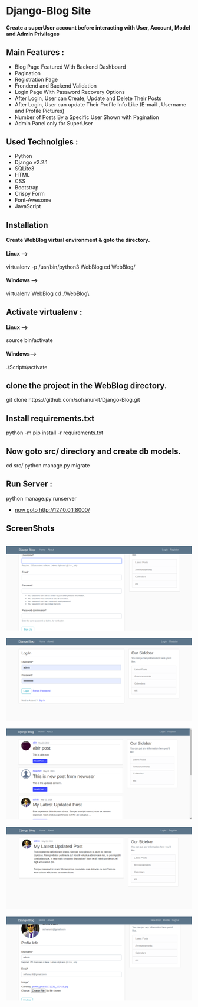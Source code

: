 # Django-Blog Site 
<h4>
Create a superUser account before interacting with User, Account, Model and Admin Privilages
</h4>
<h2>
Main Features :
</h2>
<ul>
<li>Blog Page Featured With Backend Dashboard</li>
<li>Pagination</li>
<li>Registration Page</li>
<li>Frondend and Backend Validation</li>
<li>Login Page With Password Recovery Options </li>
<li>After Login, User can Create, Update and Delete Their Posts</li>
<li>After Login, User can update Their Profile Info Like (E-mail , Username and Profile Pictures) </li>
<li>Number of Posts By a Specific User Shown with Pagination </li>
<li>Admin Panel only for SuperUser</li>
</ul>

<h2>
Used Technolgies :
</h2>
<ul>
<li>Python</li>
<li>Django v2.2.1</li>
<li>SQLite3</li>
<li>HTML</li>
<li>CSS</li>
<li>Bootstrap</li>
<li>Crispy Form</li>
<li>Font-Awesome</li>
<li>JavaScript</li>
</ul>

<h2>Installation</h2>
<h4>Create WebBlog virtual environment & goto the directory.
</h4>

<h4>
Linux -->
</h4>
<div>
virtualenv -p /usr/bin/python3 WebBlog
cd WebBlog/
</div>



<h4>
Windows -->
</h4>
<div>
virtualenv WebBlog
cd .\WebBlog\
</div>


<h2>Activate virtualenv :</h2>
<h4>Linux -->
</h4>
<div>
source bin/activate
</div>


<h4>Windows--></h4>
<div>
.\Scripts\activate
</div>

<h2>
clone the project in the WebBlog directory.
</h2>

<div>
git clone https://github.com/sohanur-it/Django-Blog.git
</div>

<h2>Install requirements.txt
</h2>
<div>
python -m pip install -r requirements.txt
</div>
<h2>
Now goto src/ directory and create db models.
</h2>


<div>
cd src/
python manage.py migrate
</div>

<h2>Run Server :</h2>
<div>
python manage.py runserver
</div>
<a href="http://127.0.0.1:8000/"><ul><li>now goto http://127.0.0.1:8000/</li></ul> </a>

<h2>ScreenShots</h2>

<br>
<img src="https://github.com/sohanur-it/Django-Blog/blob/master/src/screenshot/registration.png"><br>

<br>
<img src="https://github.com/sohanur-it/Django-Blog/blob/master/src/screenshot/login.png"><br>

<br>
<img src="https://github.com/sohanur-it/Django-Blog/blob/master/src/screenshot/home.png"><br>

<br>
<img src="https://github.com/sohanur-it/Django-Blog/blob/master/src/screenshot/detail_view.png"><br>

<br>
<img src="https://github.com/sohanur-it/Django-Blog/blob/master/src/screenshot/profile.png"><br>




